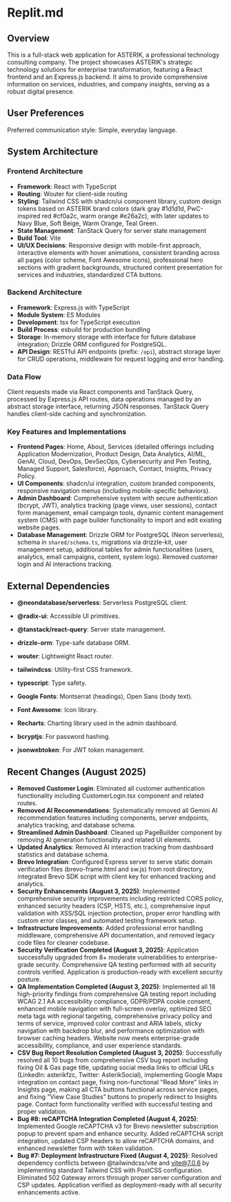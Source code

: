 # Replit.md

## Overview
This is a full-stack web application for ASTERIK, a professional technology consulting company. The project showcases ASTERIK's strategic technology solutions for enterprise transformation, featuring a React frontend and an Express.js backend. It aims to provide comprehensive information on services, industries, and company insights, serving as a robust digital presence.

## User Preferences
Preferred communication style: Simple, everyday language.

## System Architecture

### Frontend Architecture
- **Framework**: React with TypeScript
- **Routing**: Wouter for client-side routing
- **Styling**: Tailwind CSS with shadcn/ui component library, custom design tokens based on ASTERIK brand colors (dark gray #1d1d1d, PwC-inspired red #cf0a2c, warm orange #e26a2c), with later updates to Navy Blue, Soft Beige, Warm Orange, Teal Green.
- **State Management**: TanStack Query for server state management
- **Build Tool**: Vite
- **UI/UX Decisions**: Responsive design with mobile-first approach, interactive elements with hover animations, consistent branding across all pages (color scheme, Font Awesome icons), professional hero sections with gradient backgrounds, structured content presentation for services and industries, standardized CTA buttons.

### Backend Architecture
- **Framework**: Express.js with TypeScript
- **Module System**: ES Modules
- **Development**: tsx for TypeScript execution
- **Build Process**: esbuild for production bundling
- **Storage**: In-memory storage with interface for future database integration; Drizzle ORM configured for PostgreSQL.
- **API Design**: RESTful API endpoints (prefix: `/api`), abstract storage layer for CRUD operations, middleware for request logging and error handling.

### Data Flow
Client requests made via React components and TanStack Query, processed by Express.js API routes, data operations managed by an abstract storage interface, returning JSON responses. TanStack Query handles client-side caching and synchronization.

### Key Features and Implementations
- **Frontend Pages**: Home, About, Services (detailed offerings including Application Modernization, Product Design, Data Analytics, AI/ML, GenAI, Cloud, DevOps, DevSecOps, Cybersecurity and Pen Testing, Managed Support, Salesforce), Approach, Contact, Insights, Privacy Policy.
- **UI Components**: shadcn/ui integration, custom branded components, responsive navigation menus (including mobile-specific behaviors).
- **Admin Dashboard**: Comprehensive system with secure authentication (bcrypt, JWT), analytics tracking (page views, user sessions), contact form management, email campaign tools, dynamic content management system (CMS) with page builder functionality to import and edit existing website pages.
- **Database Management**: Drizzle ORM for PostgreSQL (Neon serverless), schema in `shared/schema.ts`, migrations via drizzle-kit, user management setup, additional tables for admin functionalities (users, analytics, email campaigns, content, system logs). Removed customer login and AI interactions tracking.

## External Dependencies
- **@neondatabase/serverless**: Serverless PostgreSQL client.
- **@radix-ui**: Accessible UI primitives.
- **@tanstack/react-query**: Server state management.
- **drizzle-orm**: Type-safe database ORM.
- **wouter**: Lightweight React router.
- **tailwindcss**: Utility-first CSS framework.
- **typescript**: Type safety.
- **Google Fonts**: Montserrat (headings), Open Sans (body text).
- **Font Awesome**: Icon library.

- **Recharts**: Charting library used in the admin dashboard.
- **bcryptjs**: For password hashing.
- **jsonwebtoken**: For JWT token management.

## Recent Changes (August 2025)
- **Removed Customer Login**: Eliminated all customer authentication functionality including CustomerLogin.tsx component and related routes.
- **Removed AI Recommendations**: Systematically removed all Gemini AI recommendation features including components, server endpoints, analytics tracking, and database schema.
- **Streamlined Admin Dashboard**: Cleaned up PageBuilder component by removing AI generation functionality and related UI elements.
- **Updated Analytics**: Removed AI interaction tracking from dashboard statistics and database schema.
- **Brevo Integration**: Configured Express server to serve static domain verification files (brevo-frame.html and sw.js) from root directory, integrated Brevo SDK script with client key for enhanced tracking and analytics.
- **Security Enhancements (August 3, 2025)**: Implemented comprehensive security improvements including restricted CORS policy, enhanced security headers (CSP, HSTS, etc.), comprehensive input validation with XSS/SQL injection protection, proper error handling with custom error classes, and automated testing framework setup.
- **Infrastructure Improvements**: Added professional error handling middleware, comprehensive API documentation, and removed legacy code files for cleaner codebase.
- **Security Verification Completed (August 3, 2025)**: Application successfully upgraded from 8+ moderate vulnerabilities to enterprise-grade security. Comprehensive QA testing performed with all security controls verified. Application is production-ready with excellent security posture.
- **QA Implementation Completed (August 3, 2025)**: Implemented all 18 high-priority findings from comprehensive QA testing report including WCAG 2.1 AA accessibility compliance, GDPR/PDPA cookie consent, enhanced mobile navigation with full-screen overlay, optimized SEO meta tags with regional targeting, comprehensive privacy policy and terms of service, improved color contrast and ARIA labels, sticky navigation with backdrop blur, and performance optimization with browser caching headers. Website now meets enterprise-grade accessibility, compliance, and user experience standards.
- **CSV Bug Report Resolution Completed (August 3, 2025)**: Successfully resolved all 10 bugs from comprehensive CSV bug report including fixing Oil & Gas page title, updating social media links to official URLs (LinkedIn: asterikfzc, Twitter: AsterikSocial), implementing Google Maps integration on contact page, fixing non-functional "Read More" links in Insights page, making all CTA buttons functional across service pages, and fixing "View Case Studies" buttons to properly redirect to Insights page. Contact form functionality verified with successful testing and proper validation.
- **Bug #8: reCAPTCHA Integration Completed (August 4, 2025)**: Implemented Google reCAPTCHA v3 for Brevo newsletter subscription popup to prevent spam and enhance security. Added reCAPTCHA script integration, updated CSP headers to allow reCAPTCHA domains, and enhanced newsletter form with token validation.
- **Bug #7: Deployment Infrastructure Fixed (August 4, 2025)**: Resolved dependency conflicts between @tailwindcss/vite and vite@7.0.6 by implementing standard Tailwind CSS with PostCSS configuration. Eliminated 502 Gateway errors through proper server configuration and CSP updates. Application verified as deployment-ready with all security enhancements active.